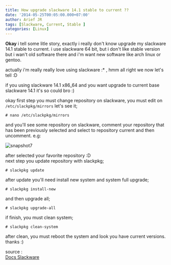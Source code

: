 ```yaml
---
title: How upgrade slackware 14.1 stable to current ??
date: '2014-05-25T00:05:00.000+07:00'
author: Arief JR
tags: [Slackware, Current, Stable ]
categories: [Linux]
---
```


**Okay** i tell some litle story, exactly i really don't know upgrade my slackware 14.1 stable to current. i use slackware 64 bit, but i don't like stable version but i wan't old software there and i'm want new software like arch linux or gentoo.  
  
actually i'm really really love using slackware :* , hmm all right we now let's tell :D  
  
  
  
if you using slackware 14.1 x86_64 and you want upgrade to current base slackware 14.1 it's so could bro :)  
  
okay first step you must change repository on slackware, you must edit on `/etc/slackpkg/mirrors` let's see it;  

```
# nano /etc/slackpkg/mirrors
```

and you'll see some repository on slackware, comment your repository that has been previously selected and select to repository current and then uncomment. e.g:

![snapshot7](http://slackerstsm.files.wordpress.com/2014/05/snapshot7.png)  

after selected your favorite repository :D  
next step you update repository with slackpkg;  

```
# slackpkg update
```

after update you'll need install new system and system full upgrade;

```
# slackpkg install-new  
```

and then upgrade all;

```
# slackpkg upgrade-all  
```

if finish, you must clean system;

```
# slackpkg clean-system
```

after clean, you must reboot the system and look you have current versions. thanks :)  



source :  
[Docs Slackware](http://docs.slackware.com/slackware:slackpkg#full_system_upgrade "docs slackware")
